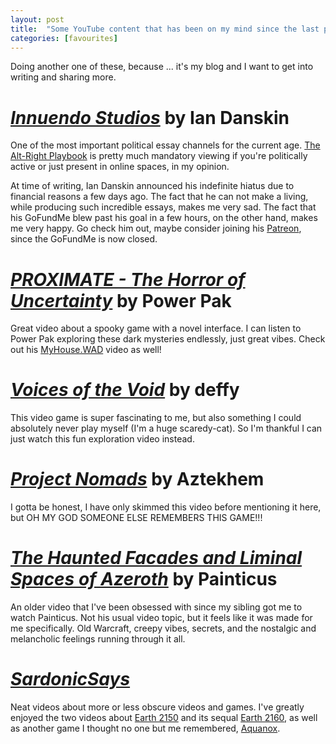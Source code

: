 ```yaml
---
layout: post
title:  "Some YouTube content that has been on my mind since the last post"
categories: [favourites]
---
```

Doing another one of these, because ... it's my blog and I want to get into writing and sharing more.

<!--more-->

# [*Innuendo Studios*](https://www.youtube.com/@InnuendoStudios) by Ian Danskin

One of the most important political essay channels for the current age. [The Alt-Right Playbook](https://youtu.be/4xGawJIseNY?si=8NQQcJyD2gzo5Bmm)
is pretty much mandatory viewing if you're politically active or just present in online spaces, in my opinion.

At time of writing, Ian Danskin announced his indefinite hiatus due to financial reasons a few days ago. The fact that he can not make
a living, while producing such incredible essays, makes me very sad. The fact that his GoFundMe blew past his goal in a few hours, on the other hand,
makes me very happy. Go check him out, maybe consider joining his [Patreon](https://www.patreon.com/c/InnuendoStudios), since the GoFundMe is now closed.

# [*PROXIMATE - The Horror of Uncertainty*](https://youtu.be/D55fuKfEEG8) by Power Pak

Great video about a spooky game with a novel interface. I can listen to Power Pak exploring these dark mysteries endlessly, just great vibes.
Check out his [MyHouse.WAD](https://youtu.be/5wAo54DHDY0) video as well!

# [*Voices of the Void*](https://youtu.be/sFJ5LrDIzes) by deffy

This video game is super fascinating to me, but also something I could absolutely never play myself (I'm a huge scaredy-cat).
So I'm thankful I can just watch this fun exploration video instead.

# [*Project Nomads*](https://youtu.be/PoUYpNAa4gY) by Aztekhem

I gotta be honest, I have only skimmed this video before mentioning it here, but OH MY GOD SOMEONE ELSE REMEMBERS THIS GAME!!!

# [*The Haunted Facades and Liminal Spaces of Azeroth*](https://youtu.be/Qjj7a6eBFus) by Painticus

An older video that I've been obsessed with since my sibling got me to watch Painticus. Not his usual video topic,
but it feels like it was made for me specifically. Old Warcraft, creepy vibes, secrets, and the nostalgic and melancholic feelings running through it all.

# [*SardonicSays*](https://www.youtube.com/@SardonicSays)

Neat videos about more or less obscure videos and games. I've greatly enjoyed the two videos about [Earth 2150](https://youtu.be/NEe_0Z7klWE) and its sequal [Earth 2160](https://youtu.be/9NIq0fTgA2g), as well as another game I thought no one but me remembered, [Aquanox](https://youtu.be/SlYK84fCVoY).

